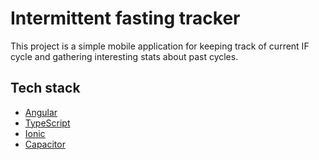 # Intermittent fasting tracker

This project is a simple mobile application for keeping track of current IF cycle and gathering interesting stats about
past cycles.

## Tech stack

- [Angular](https://angular.io/)
- [TypeScript](https://www.typescriptlang.org/)
- [Ionic](https://ionicframework.com/)
- [Capacitor](https://capacitorjs.com/)
